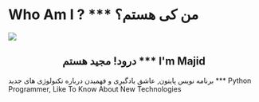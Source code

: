   #  Who Am I ?    ***    من کی هستم؟   
<img align="center" src= "https://github.com/soorena62/Soorena62/assets/118964506/578944de-ed73-4996-9f91-63a03883650c">
<h2 align="center">درود! مجید هستم *** I'm Majid</h2>
<p> برنامه نویس پایتون, عاشق یادگیرِی و فهمیدن درباره تکنولوژی های جدید    ***    Python Programmer, Like To Know About New Technologies </p>
